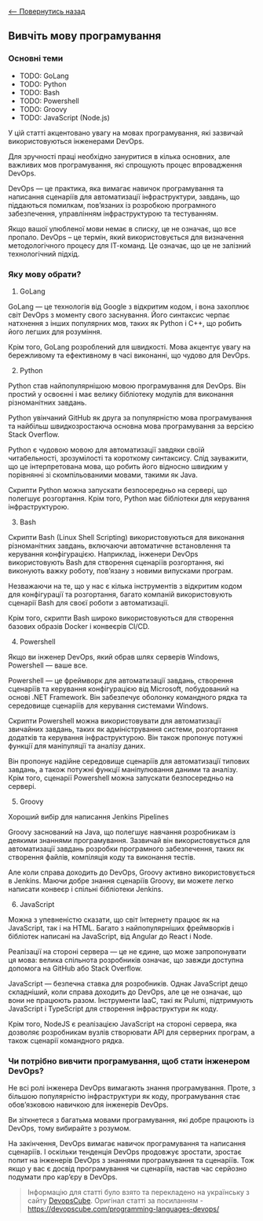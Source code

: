 [<-- Повернутись назад](../index.md)

## Вивчіть мову програмування

### Основні теми
  - TODO: GoLang
  - TODO: Python
  - TODO: Bash
  - TODO: Powershell
  - TODO: Groovy
  - TODO: JavaScript (Node.js)
  

У цій статті акцентовано увагу на мовах програмування, які зазвичай використовуються інженерами DevOps.

Для зручності праці необхідно зануритися в кілька основних, але важливих мов програмування, які спрощують процес впровадження DevOps. 

DevOps — це практика, яка вимагає навичок програмування та написання сценаріїв для автоматизації інфраструктури, завдань, що піддаються помилкам, пов’язаних із розробкою програмного забезпечення, управлінням інфраструктурою та тестуванням.

Якщо вашої улюбленої мови немає в списку, це не означає, що все пропало. DevOps – це термін, який використовується для визначення методологічного процесу для ІТ-команд. Це означає, що це не залізний технологічний підхід.

### Яку мову обрати?

1. GoLang

GoLang — це технологія від Google з відкритим кодом, і вона захоплює світ DevOps з моменту свого заснування. Його синтаксис черпає натхнення з інших популярних мов, таких як Python і C++, що робить його легших для розуміння.

Крім того, GoLang розроблений для швидкості. Мова акцентує увагу на бережливому та ефективному в часі виконанні, що чудово для DevOps.

2. Python

Python став найпопулярнішою мовою програмування для DevOps. Він простий у освоєнні і має велику бібліотеку модулів для виконання різноманітних завдань.

Python увінчаний GitHub як друга за популярністю мова програмування та найбільш швидкозростаюча основна мова програмування за версією Stack Overflow.

Python є чудовою мовою для автоматизації завдяки своїй читабельності, зрозумілості та короткому синтаксису. Слід зауважити, що це інтерпретована мова, що робить його відносно швидким у порівнянні зі скомпільованими мовами, такими як Java.

 Скрипти Python можна запускати безпосередньо на сервері, що полегшує розгортання. Крім того, Python має бібліотеки для керування інфраструктурою.

3. Bash

Скрипти Bash (Linux Shell Scripting) використовуються для виконання різноманітних завдань, включаючи автоматичне встановлення та керування конфігурацією. Наприклад, інженери DevOps використовують Bash для створення сценаріїв розгортання, які виконують важку роботу, пов’язану з новими випусками програм.

Незважаючи на те, що у нас є кілька інструментів з відкритим кодом для конфігурації та розгортання, багато компаній використовують сценарії Bash для своєї роботи з автоматизації.

Крім того, скрипти Bash широко використовуються для створення базових образів Docker і конвеєрів CI/CD.

4. Powershell

Якщо ви інженер DevOps, який обрав шлях серверів Windows, Powershell — ваше все.

Powershell — це фреймворк для автоматизації завдань, створення сценаріїв та керування конфігурацією від Microsoft, побудований на основі .NET Framework. Він забезпечує оболонку командного рядка та середовище сценаріїв для керування системами Windows.

Скрипти Powershell можна використовувати для автоматизації звичайних завдань, таких як адміністрування системи, розгортання додатків та керування інфраструктурою. Він також пропонує потужні функції для маніпуляції та аналізу даних.

Він пропонує надійне середовище сценаріїв для автоматизації типових завдань, а також потужні функції маніпулювання даними та аналізу. Крім того, сценарії Powershell можна запускати безпосередньо на сервері.

5. Groovy

Хороший вибір для написання Jenkins Pipelines

Groovy заснований на Java, що полегшує навчання розробникам із деякими знаннями програмування. Зазвичай він використовується для автоматизації завдань розробки програмного забезпечення, таких як створення файлів, компіляція коду та виконання тестів.

Але коли справа доходить до DevOps, Groovy активно використовується в Jenkins. Маючи добре знання сценаріїв Groovy, ви можете легко написати конвеєр і спільні бібліотеки Jenkins.

6. JavaScript

Можна з упевненістю сказати, що світ Інтернету працює як на JavaScript, так і на HTML. Багато з найпопулярніших фреймворків і бібліотек написані на JavaScript, від Angular до React і Node.

Реалізації на стороні сервера — це не єдине, що може запропонувати ця мова: велика спільнота розробників означає, що завжди доступна допомога на GitHub або Stack Overflow.

JavaScript — безпечна ставка для розробників. Однак JavaScript дещо складніший, коли справа доходить до DevOps, але це не означає, що вони не працюють разом. Інструменти IaaC, такі як Pulumi, підтримують JavaScript і TypeScript для створення інфраструктури як коду.

Крім того, NodeJS є реалізацією JavaScript на стороні сервера, яка дозволяє розробникам вузлів створювати API для серверних програм, а також сценарії командного рядка.


### Чи потрібно вивчити програмування, щоб стати інженером DevOps?

Не всі ролі інженера DevOps вимагають знання програмування. Проте, з більшою популярністю інфраструктури як коду, програмування стає обов’язковою навичкою для інженерів DevOps. 

Ви зіткнетеся з багатьма мовами програмування, які добре працюють із DevOps, тому вибирайте з розумом. 

На закінчення, DevOps вимагає навичок програмування та написання сценаріїв. І оскільки тенденція DevOps продовжує зростати, зростає попит на інженерів DevOps з знаннями програмування та сценаріїв. Тож якщо у вас є досвід програмування чи сценаріїв, настав час серйозно подумати про кар’єру в DevOps. 

> Інформацію для статті було взято та перекладено на українську з сайту [DevopsCube](https://devopscube.com/). Оригінал статті за посиланням - https://devopscube.com/programming-languages-devops/